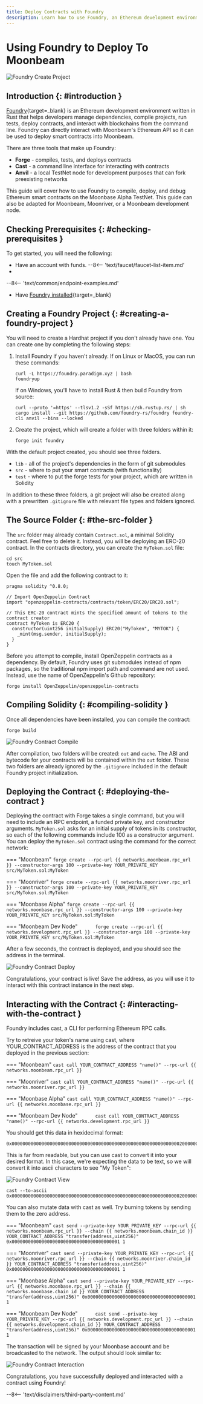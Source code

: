 ```yaml
---
title: Deploy Contracts with Foundry
description: Learn how to use Foundry, an Ethereum development environment, to compile, deploy, and debug Solidity smart contracts on Moonbeam.
---
```


# Using Foundry to Deploy To Moonbeam

![Foundry Create Project](/images/builders/build/eth-api/dev-env/foundry/foundry-banner.png)

## Introduction {: #introduction } 

[Foundry](https://github.com/foundry-rs/foundry){target=_blank} is an Ethereum development environment written in Rust that helps developers manage dependencies, compile projects, run tests, deploy contracts, and interact with blockchains from the command line. Foundry can directly interact with Moonbeam's Ethereum API so it can be used to deploy smart contracts into Moonbeam.

There are three tools that make up Foundry:  

- **Forge** - compiles, tests, and deploys contracts
- **Cast** - a command line interface for interacting with contracts
- **Anvil** - a local TestNet node for development purposes that can fork preexisting networks

This guide will cover how to use Foundry to compile, deploy, and debug Ethereum smart contracts on the Moonbase Alpha TestNet. This guide can also be adapted for Moonbeam, Moonriver, or a Moonbeam development node.

## Checking Prerequisites {: #checking-prerequisites } 

To get started, you will need the following:

 - Have an account with funds. 
  --8<-- 'text/faucet/faucet-list-item.md'
 - 
--8<-- 'text/common/endpoint-examples.md'
 - Have [Foundry installed](https://book.getfoundry.sh/getting-started/installation){target=_blank}

## Creating a Foundry Project {: #creating-a-foundry-project }

You will need to create a Hardhat project if you don't already have one. You can create one by completing the following steps:

1. Install Foundry if you haven't already. If on Linux or MacOS, you can run these commands:
  
    ```
    curl -L https://foundry.paradigm.xyz | bash
    foundryup
    ```

    If on Windows, you'll have to install Rust & then build Foundry from source:

    ```
    curl --proto '=https' --tlsv1.2 -sSf https://sh.rustup.rs/ | sh
    cargo install --git https://github.com/foundry-rs/foundry foundry-cli anvil --bins --locked
    ```

2. Create the project, which will create a folder with three folders within it:
    ```
    forge init foundry
    ```

With the default project created, you should see three folders.  

- `lib` - all of the project's dependencies in the form of git submodules
- `src` - where to put your smart contracts (with functionality)
- `test` - where to put the forge tests for your project, which are written in Solidity

In addition to these three folders, a git project will also be created along with a prewritten `.gitignore` file with relevant file types and folders ignored.

## The Source Folder {: #the-src-folder } 

The `src` folder may already contain `Contract.sol`, a minimal Solidity contract. Feel free to delete it. Instead, you will be deploying an ERC-20 contract. In the contracts directory, you can create the `MyToken.sol` file:

```
cd src
touch MyToken.sol
```

Open the file and add the following contract to it:

```solidity
pragma solidity ^0.8.0;

// Import OpenZeppelin Contract
import "openzeppelin-contracts/contracts/token/ERC20/ERC20.sol";

// This ERC-20 contract mints the specified amount of tokens to the contract creator
contract MyToken is ERC20 {
  constructor(uint256 initialSupply) ERC20("MyToken", "MYTOK") {
    _mint(msg.sender, initialSupply);
  }
}
```

Before you attempt to compile, install OpenZeppelin contracts as a dependency. By default, Foundry uses git submodules instead of npm packages, so the traditional npm import path and command are not used. Instead, use the name of OpenZeppelin's Github repository:

```
forge install OpenZeppelin/openzeppelin-contracts
```

## Compiling Solidity {: #compiling-solidity } 

Once all dependencies have been installed, you can compile the contract:

```
forge build
```

![Foundry Contract Compile](/images/builders/build/eth-api/dev-env/foundry/foundry-1.png)

After compilation, two folders will be created: `out` and `cache`. The ABI and bytecode for your contracts will be contained within the `out` folder. These two folders are already ignored by the `.gitignore` included in the default Foundry project initialization.

## Deploying the Contract {: #deploying-the-contract } 

Deploying the contract with Forge takes a single command, but you will need to include an RPC endpoint, a funded private key, and constructor arguments. `MyToken.sol` asks for an initial supply of tokens in its constructor, so each of the following commands include 100 as a constructor argument. You can deploy the `MyToken.sol` contract using the command for the correct network:

=== "Moonbeam"
    ```
    forge create --rpc-url {{ networks.moonbeam.rpc_url }} --constructor-args 100 --private-key YOUR_PRIVATE_KEY src/MyToken.sol:MyToken 
    ```

=== "Moonriver"
    ```
    forge create --rpc-url {{ networks.moonriver.rpc_url }} --constructor-args 100 --private-key YOUR_PRIVATE_KEY src/MyToken.sol:MyToken 
    ```

=== "Moonbase Alpha"
    ```
    forge create --rpc-url {{ networks.moonbase.rpc_url }} --constructor-args 100 --private-key YOUR_PRIVATE_KEY src/MyToken.sol:MyToken 
    ```

=== "Moonbeam Dev Node"
    ```      
    forge create --rpc-url {{ networks.development.rpc_url }} --constructor-args 100 --private-key YOUR_PRIVATE_KEY src/MyToken.sol:MyToken 
    ```

After a few seconds, the contract is deployed, and you should see the address in the terminal.

![Foundry Contract Deploy](/images/builders/build/eth-api/dev-env/foundry/foundry-2.png)

Congratulations, your contract is live! Save the address, as you will use it to interact with this contract instance in the next step.

## Interacting with the Contract {: #interacting-with-the-contract } 

Foundry includes cast, a CLI for performing Ethereum RPC calls. 

Try to retreive your token's name using cast, where YOUR_CONTRACT_ADDRESS is the address of the contract that you deployed in the previous section:

=== "Moonbeam"
    ```
    cast call YOUR_CONTRACT_ADDRESS "name()" --rpc-url {{ networks.moonbeam.rpc_url }}
    ```

=== "Moonriver"
    ```
    cast call YOUR_CONTRACT_ADDRESS "name()" --rpc-url {{ networks.moonriver.rpc_url }}
    ```

=== "Moonbase Alpha"
    ```
    cast call YOUR_CONTRACT_ADDRESS "name()" --rpc-url {{ networks.moonbase.rpc_url }}
    ```

=== "Moonbeam Dev Node"
    ```      
    cast call YOUR_CONTRACT_ADDRESS "name()" --rpc-url {{ networks.development.rpc_url }}
    ```

You should get this data in hexidecimal format:
```
0x000000000000000000000000000000000000000000000000000000000000002000000000000000000000000000000000000000000000000000000000000000074d79546f6b656e00000000000000000000000000000000000000000000000000
```

This is far from readable, but you can use cast to convert it into your desired format. In this case, we're expecting the data to be text, so we will convert it into ascii characters to see "My Token":

![Foundry Contract View](/images/builders/build/eth-api/dev-env/foundry/foundry-3.png)

```
cast --to-ascii 0x000000000000000000000000000000000000000000000000000000000000002000000000000000000000000000000000000000000000000000000000000000074d79546f6b656e00000000000000000000000000000000000000000000000000
```

You can also mutate data with cast as well. Try burning tokens by sending them to the zero address.

=== "Moonbeam"
    ```
    cast send --private-key YOUR_PRIVATE_KEY --rpc-url {{ networks.moonbeam.rpc_url }} --chain {{ networks.moonbeam.chain_id }} YOUR_CONTRACT_ADDRESS "transfer(address,uint256)" 0x0000000000000000000000000000000000000001 1
    ```

=== "Moonriver"
    ```
    cast send --private-key YOUR_PRIVATE_KEY --rpc-url {{ networks.moonriver.rpc_url }} --chain {{ networks.moonriver.chain_id }} YOUR_CONTRACT_ADDRESS "transfer(address,uint256)" 0x0000000000000000000000000000000000000001 1
    ```

=== "Moonbase Alpha"
    ```
    cast send --private-key YOUR_PRIVATE_KEY --rpc-url {{ networks.moonbase.rpc_url }} --chain {{ networks.moonbase.chain_id }} YOUR_CONTRACT_ADDRESS "transfer(address,uint256)" 0x0000000000000000000000000000000000000001 1
    ```

=== "Moonbeam Dev Node"
    ```      
    cast send --private-key YOUR_PRIVATE_KEY --rpc-url {{ networks.development.rpc_url }} --chain {{ networks.development.chain_id }} YOUR_CONTRACT_ADDRESS "transfer(address,uint256)" 0x0000000000000000000000000000000000000001 1
    ```

The transaction will be signed by your Moonbase account and be broadcasted to the network. The output should look similar to:

![Foundry Contract Interaction](/images/builders/build/eth-api/dev-env/foundry/foundry-4.png)

Congratulations, you have successfully deployed and interacted with a contract using Foundry!

--8<-- 'text/disclaimers/third-party-content.md'